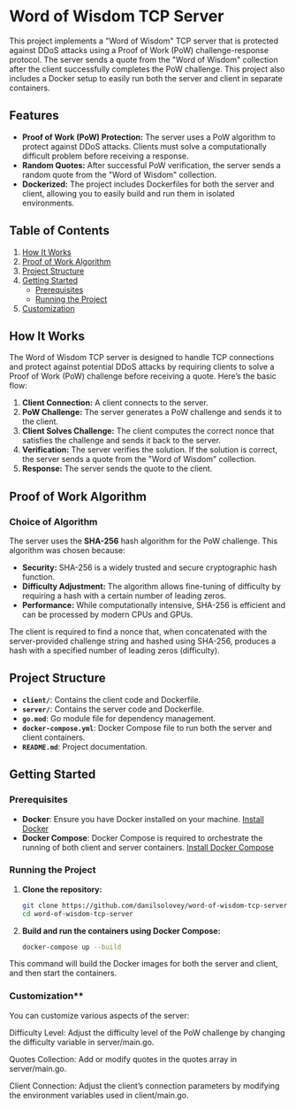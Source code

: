 # Word of Wisdom TCP Server

This project implements a "Word of Wisdom" TCP server that is protected against DDoS attacks using a Proof of Work (PoW) challenge-response protocol. The server sends a quote from the "Word of Wisdom" collection after the client successfully completes the PoW challenge. This project also includes a Docker setup to easily run both the server and client in separate containers.

## Features

- **Proof of Work (PoW) Protection:** The server uses a PoW algorithm to protect against DDoS attacks. Clients must solve a computationally difficult problem before receiving a response.
- **Random Quotes:** After successful PoW verification, the server sends a random quote from the "Word of Wisdom" collection.
- **Dockerized:** The project includes Dockerfiles for both the server and client, allowing you to easily build and run them in isolated environments.

## Table of Contents

1. [How It Works](#how-it-works)
2. [Proof of Work Algorithm](#proof-of-work-algorithm)
3. [Project Structure](#project-structure)
4. [Getting Started](#getting-started)
   - [Prerequisites](#prerequisites)
   - [Running the Project](#running-the-project)
5. [Customization](#customization)


## How It Works

The Word of Wisdom TCP server is designed to handle TCP connections and protect against potential DDoS attacks by requiring clients to solve a Proof of Work (PoW) challenge before receiving a quote. Here’s the basic flow:

1. **Client Connection:** A client connects to the server.
2. **PoW Challenge:** The server generates a PoW challenge and sends it to the client.
3. **Client Solves Challenge:** The client computes the correct nonce that satisfies the challenge and sends it back to the server.
4. **Verification:** The server verifies the solution. If the solution is correct, the server sends a quote from the "Word of Wisdom" collection.
5. **Response:** The server sends the quote to the client.

## Proof of Work Algorithm

### Choice of Algorithm

The server uses the **SHA-256** hash algorithm for the PoW challenge. This algorithm was chosen because:

- **Security:** SHA-256 is a widely trusted and secure cryptographic hash function.
- **Difficulty Adjustment:** The algorithm allows fine-tuning of difficulty by requiring a hash with a certain number of leading zeros.
- **Performance:** While computationally intensive, SHA-256 is efficient and can be processed by modern CPUs and GPUs.

The client is required to find a nonce that, when concatenated with the server-provided challenge string and hashed using SHA-256, produces a hash with a specified number of leading zeros (difficulty).

## Project Structure

- **`client/`**: Contains the client code and Dockerfile.
- **`server/`**: Contains the server code and Dockerfile.
- **`go.mod`**: Go module file for dependency management.
- **`docker-compose.yml`**: Docker Compose file to run both the server and client containers.
- **`README.md`**: Project documentation.

## Getting Started

### Prerequisites

- **Docker**: Ensure you have Docker installed on your machine. [Install Docker](https://docs.docker.com/get-docker/)
- **Docker Compose**: Docker Compose is required to orchestrate the running of both client and server containers. [Install Docker Compose](https://docs.docker.com/compose/install/)

### Running the Project

1. **Clone the repository:**

   ```bash
   git clone https://github.com/danilsolovey/word-of-wisdom-tcp-server.git
   cd word-of-wisdom-tcp-server
   ```

2. **Build and run the containers using Docker Compose:**

    ```bash
    docker-compose up --build
    ```
This command will build the Docker images for both the server and client, and then start the containers.


### Customization**
You can customize various aspects of the server:

Difficulty Level: Adjust the difficulty level of the PoW challenge by changing the difficulty variable in server/main.go.

Quotes Collection: Add or modify quotes in the quotes array in server/main.go.

Client Connection: Adjust the client’s connection parameters by modifying the environment variables used in client/main.go.